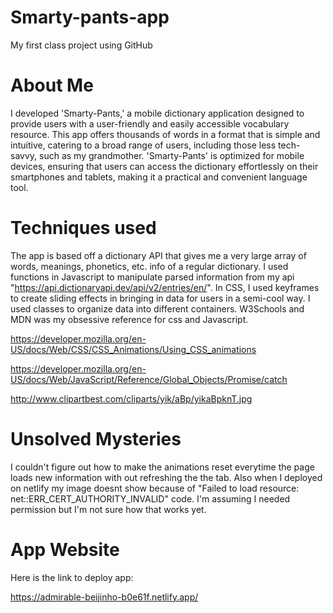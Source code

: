 # Smarty-pants-app
My first class project using GitHub
# About Me
I developed 'Smarty-Pants,' a mobile dictionary application designed to provide users with a user-friendly and easily accessible vocabulary resource. This app offers thousands of words in a format that is simple and intuitive, catering to a broad range of users, including those less tech-savvy, such as my grandmother. 'Smarty-Pants' is optimized for mobile devices, ensuring that users can access the dictionary effortlessly on their smartphones and tablets, making it a practical and convenient language tool.

# Techniques used
The app is based off a dictionary API that gives me a very large array of words, meanings, phonetics, etc. info of a regular dictionary.
I used functions in Javascript to manipulate parsed information from my api "https://api.dictionaryapi.dev/api/v2/entries/en/<word>". In CSS, I used keyframes to create sliding effects in bringing in data for users in a semi-cool way. I used classes to organize data into different containers.
W3Schools and MDN was my obsessive reference for css and Javascript.

https://developer.mozilla.org/en-US/docs/Web/CSS/CSS_Animations/Using_CSS_animations

https://developer.mozilla.org/en-US/docs/Web/JavaScript/Reference/Global_Objects/Promise/catch

http://www.clipartbest.com/cliparts/yik/aBp/yikaBpknT.jpg

# Unsolved Mysteries
I couldn't figure out how to make the animations reset everytime the page loads new information with out refreshing the the tab. Also when I deployed on netlify my image doesnt show because of "Failed to load resource: net::ERR_CERT_AUTHORITY_INVALID" code. I'm assuming I needed permission but I'm not sure how that works yet.

# App Website
Here is the link to deploy app: 

https://admirable-beijinho-b0e61f.netlify.app/
